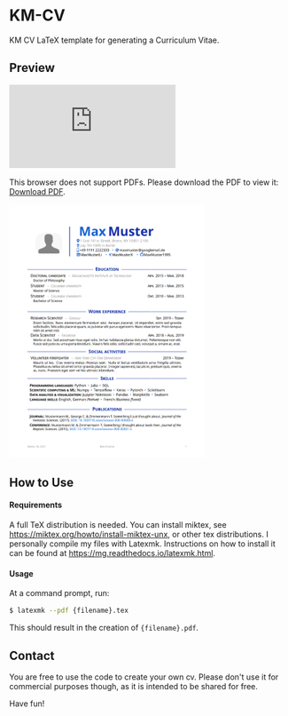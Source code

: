 # KM-CV

KM CV LaTeX template for generating a Curriculum Vitae.

## Preview

<object data="https://github.com/breucode/KM-CV/blob/generated/cv.pdf?raw=true" type="application/pdf" width="700px" height="700px">
    <embed src="https://github.com/breucode/KM-CV/blob/generated/cv.pdf?raw=true">
        <p>This browser does not support PDFs. Please download the PDF to view it: <a href="https://github.com/breucode/KM-CV/blob/generated/cv.pdf?raw=true">Download PDF</a>.</p>
    </embed>
</object>

<img src="/examples/cv.png" width="70%" />

## How to Use

#### Requirements

A full TeX distribution is needed. 
You can install miktex, see https://miktex.org/howto/install-miktex-unx, or other tex distributions.
I personally compile my files with Latexmk. Instructions on how to install it can be found at https://mg.readthedocs.io/latexmk.html.

#### Usage

At a command prompt, run:

```bash
$ latexmk --pdf {filename}.tex
```

This should result in the creation of ``{filename}.pdf``.

## Contact

You are free to use the code to create your own cv. Please don't use it for commercial purposes though, as it is intended to be shared for free.

Have fun!
